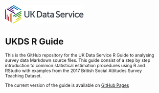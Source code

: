 <img src="pics/UKDS_Logos_Col_Grey_300dpi.png" alt="UK Data Service Logo" style="width:256px;">

# UKDS R Guide
This is the GitHub repository for the UK Data Service R Guide to analysing survey data Markdown source files.
This guide consist of a step by step introduction to common statistical estimation  procedures using R and RStudio with examples from the 2017 British Social Attitudes Survey Teaching Dataset. 

The current version of the guide is available on [GitHub Pages](https://ukdataserviceopen.github.io/UKDS_RGuide)

